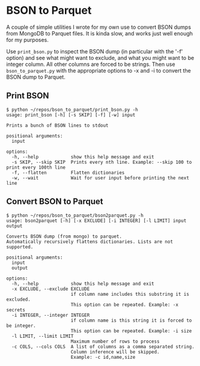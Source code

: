 # BSON to Parquet
A couple of simple utilities I wrote for my own use to convert BSON dumps from
MongoDB to Parquet files. It is kinda slow, and works just well enough for my
purposes. 

Use `print_bson.py` to inspect the BSON dump (in particular
with the '-f' option) and see what might want to exclude, and what you
might want to be integer column.  All other columns are forced to be strings.
Then use `bson_to_parquet.py` with the appropriate options to -x and -i to
convert the BSON dump to Parquet.

## Print BSON
```
$ python ~/repos/bson_to_parquet/print_bson.py -h
usage: print_bson [-h] [-s SKIP] [-f] [-w] input

Prints a bunch of BSON lines to stdout

positional arguments:
  input

options:
  -h, --help            show this help message and exit
  -s SKIP, --skip SKIP  Prints every nth line. Example: --skip 100 to print every 100th line
  -f, --flatten         Flatten dictionaries
  -w, --wait            Wait for user input before printing the next line
```

## Convert BSON to Parquet
```
$ python ~/repos/bson_to_parquet/bson2parquet.py -h
usage: bson2parquet [-h] [-x EXCLUDE] [-i INTEGER] [-l LIMIT] input output

Converts BSON dump (from mongo) to parquet. 
Automatically recursively flattens dictionaries. Lists are not supported.

positional arguments:
  input
  output

options:
  -h, --help            show this help message and exit
  -x EXCLUDE, --exclude EXCLUDE
                        if column name includes this substring it is excluded. 
                        This option can be repeated. Example: -x secrets
  -i INTEGER, --integer INTEGER
                        if column name is this string it is forced to be integer. 
                        This option can be repeated. Example: -i size
  -l LIMIT, --limit LIMIT
                        Maximum number of rows to process
  -c COLS, --cols COLS  A list of columns as a comma separated string. 
                        Column inference will be skipped. 
                        Example: -c id,name,size
```

